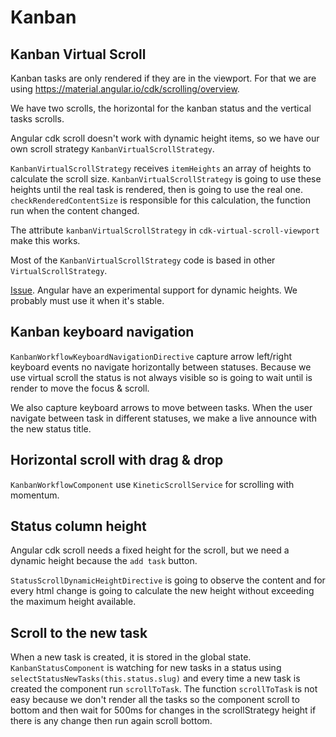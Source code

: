 # Kanban

## Kanban Virtual Scroll

Kanban tasks are only rendered if they are in the viewport. For that we are using https://material.angular.io/cdk/scrolling/overview.

We have two scrolls, the horizontal for the kanban status and the vertical tasks scrolls.

Angular cdk scroll doesn't work with dynamic height items, so we have our own scroll strategy `KanbanVirtualScrollStrategy`.

`KanbanVirtualScrollStrategy` receives `itemHeights` an array of heights to calculate the scroll size. `KanbanVirtualScrollStrategy` is going to use these heights until the real task is rendered, then is going to use the real one. `checkRenderedContentSize` is responsible for this calculation, the function run when the content changed.

The attribute `kanbanVirtualScrollStrategy` in `cdk-virtual-scroll-viewport` make this works.

Most of the `KanbanVirtualScrollStrategy` code is based in other `VirtualScrollStrategy`.

[Issue](https://github.com/angular/components/issues/10113). Angular have an experimental support for dynamic heights. We probably must use it when it's stable.

## Kanban keyboard navigation

`KanbanWorkflowKeyboardNavigationDirective` capture arrow left/right keyboard events no navigate horizontally between statuses. Because we use virtual scroll the status is not always visible so is going to wait until is render to move the focus & scroll.

We also capture keyboard arrows to move between tasks. When the user navigate between task in different statuses, we make a live announce with the new status title.

## Horizontal scroll with drag & drop

`KanbanWorkflowComponent` use `KineticScrollService` for scrolling with momentum.

## Status column height

Angular cdk scroll needs a fixed height for the scroll, but we need a dynamic height because the `add task` button.

`StatusScrollDynamicHeightDirective` is going to observe the content and for every html change is going to calculate the new height without exceeding the maximum height available.

## Scroll to the new task

When a new task is created, it is stored in the global state. `KanbanStatusComponent` is watching for new tasks in a status using `selectStatusNewTasks(this.status.slug)` and every time a new task is created the component run `scrollToTask`. The function `scrollToTask` is not easy because we don't render all the tasks so the component scroll to bottom and then wait for 500ms for changes in the scrollStrategy height if there is any change then run again scroll bottom.
